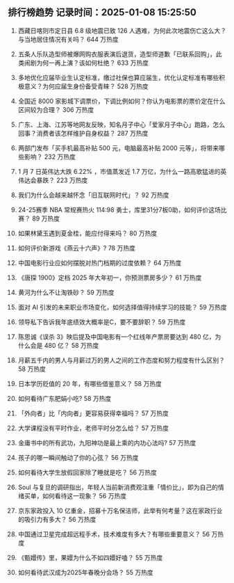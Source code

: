 
## 排行榜趋势 记录时间：2025-01-08 15:25:50
  
  1. 西藏日喀则市定日县 6.8 级地震已致 126 人遇难，为何此次地震伤亡这么大？与当地居住情况有关吗？ 644 万热度
    
  2. 五条人乐队造型师被爆网购衣服表演后退货，造型师道歉「已联系回购」，此类闹剧为何一再上演？该如何杜绝？ 633 万热度
    
  3. 多地优化应届毕业生认定标准，缴过社保也算应届生，优化认定标准有哪些积极意义？为何应届生身份备受青睐？ 528 万热度
    
  4. 全国近 8000 家影城下调票价，下调比例如何？你认为电影票的票价定在什么区间较为合理？ 306 万热度
    
  5. 广东、上海、江苏等地网友反映，知名月子中心「爱家月子中心」跑路，怎么回事？消费者该怎样维护自身权益？ 287 万热度
    
  6. 两部门发布「买手机最高补贴 500 元，电脑最高补贴 2000 元等」，将带来哪些影响？ 232 万热度
    
  7. 1 月 7 日英伟达大跌 6.22% ，市值蒸发近 1.7 万亿，为什么一路高歌猛进的英伟达会暴跌？ 223 万热度
    
  8. 我们为什么会越来越怀念「旧互联网时代」？ 92 万热度
    
  9. 24-25赛季 NBA 常规赛热火 114:98 勇士，库里31分7板0助，如何评价这场比赛？ 89 万热度
    
  10. 如果林黛玉遇到夏金桂，能应付得来吗？ 80 万热度
    
  11. 如何评价新游戏《燕云十六声》? 78 万热度
    
  12. 中国电影行业应如何摆脱对热门档期的过度依赖？ 64 万热度
    
  13. 《唐探 1900》定档 2025 年大年初一，你预测票房多少？ 61 万热度
    
  14. 黄河为什么不让淘铁砂？ 59 万热度
    
  15. 面对 AI 引发的未来职业市场变化，如何选择值得持续学习的技能？ 59 万热度
    
  16. 领导私下告诉我年底绩效大概率是C，要不要辞职？ 59 万热度
    
  17. 陈思诚《误杀 3》映后提及中国电影有一个红线年产票房要达到 480 亿，为什么会是 480 亿？ 58 万热度
    
  18. 月薪五千内的男人与月薪过万的男人之间的工作态度和努力程度有什么区别？ 58 万热度
    
  19. 日本学历贬值的 20 年，有哪些借鉴意义？ 58 万热度
    
  20. 如何看待广东肥娟小吃? 58 万热度
    
  21. 「外向者」比「内向者」更容易获得幸福吗？ 57 万热度
    
  22. 大学课程没有平时作业，老师平时分怎么给？ 57 万热度
    
  23. 金庸书中的所有武功，九阳神功是最上乘的内功心法吗? 57 万热度
    
  24. 孩子的哪一瞬间触动了你的心弦？ 56 万热度
    
  25. 如何看待大学生放假回家除了睡就是吃？ 56 万热度
    
  26. Soul 与复旦的调研指出，年轻人当前新消费观注重「情价比」，即为自己的情绪买单，如何看待这一现象？ 56 万热度
    
  27. 京东家政投入 10 亿重金，招募十万名保洁师，此举有何考量？这在家政行业的吸引力有多大？ 56 万热度
    
  28. 中国通过卫星完成超远程手术，技术难度有多大？有哪些重要意义？ 56 万热度
    
  29. 《甄嬛传》里，果嬛为什么不如四嬛好嗑？ 55 万热度
    
  30. 如何看待武汉成为2025年春晚分会场？ 55 万热度
    